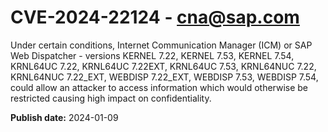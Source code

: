 # CVE-2024-22124 - cna@sap.com

Under certain conditions, Internet Communication Manager (ICM) or SAP Web Dispatcher - versions KERNEL 7.22, KERNEL 7.53, KERNEL 7.54, KRNL64UC 7.22, KRNL64UC 7.22EXT, KRNL64UC 7.53, KRNL64NUC 7.22, KRNL64NUC 7.22_EXT, WEBDISP 7.22_EXT, WEBDISP 7.53, WEBDISP 7.54, could allow an attacker to access information which would otherwise be restricted causing high impact on confidentiality.



**Publish date:** 2024-01-09
